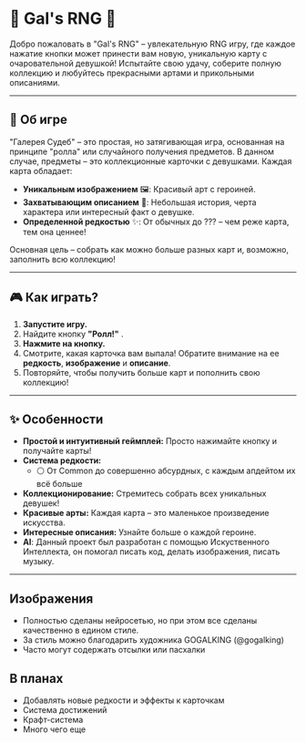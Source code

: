 # 🎲 Gal's RNG 💖

Добро пожаловать в "Gal's RNG" – увлекательную RNG игру, где каждое нажатие кнопки может принести вам новую, уникальную карту с очаровательной девушкой! Испытайте свою удачу, соберите полную коллекцию и любуйтесь прекрасными артами и прикольными описаниями.

---

## 🌟 Об игре

"Галерея Судеб" – это простая, но затягивающая игра, основанная на принципе "ролла" или случайного получения предметов. В данном случае, предметы – это коллекционные карточки с девушками. Каждая карта обладает:

*   **Уникальным изображением** 🖼️: Красивый арт с героиней.
*   **Захватывающим описанием** 📜: Небольшая история, черта характера или интересный факт о девушке.
*   **Определенной редкостью** ✨: От обычных до ??? – чем реже карта, тем она ценнее!

Основная цель – собрать как можно больше разных карт и, возможно, заполнить всю коллекцию!

---

## 🎮 Как играть?

1.  **Запустите игру.**
2.  Найдите кнопку **"Ролл!"** .
3.  **Нажмите на кнопку.**
4.  Смотрите, какая карточка вам выпала! Обратите внимание на ее **редкость**, **изображение** и **описание**.
5.  Повторяйте, чтобы получить больше карт и пополнить свою коллекцию!

---
## ✨ Особенности

*   **Простой и интуитивный геймплей:** Просто нажимайте кнопку и получайте карты!
*   **Система редкости:**
    *   ⚪ От Common до совершенно абсурдных, с каждым апдейтом их всё больше
*   **Коллекционирование:** Стремитесь собрать всех уникальных девушек!
*   **Красивые арты:** Каждая карта – это маленькое произведение искусства.
*   **Интересные описания:** Узнайте больше о каждой героине.
*   **AI**: Данный проект был разработан с помощью Искуственного Интеллекта, он помогал писать код, делать изображения, писать музыку.

---

## Изображения

* Полностью сделаны нейросетью, но при этом все сделаны качественно в едином стиле.
* За стиль можно благодарить художника GOGALKING (@gogalking)
* Часто могут содержать отсылки или пасхалки

## В планах

* Добавлять новые редкости и эффекты к карточкам
* Система достижений
* Крафт-система
* Много чего еще
